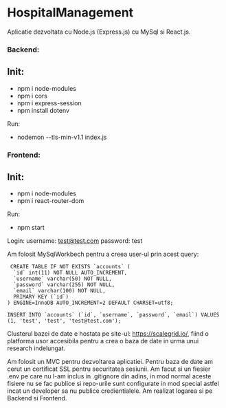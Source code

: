 # HospitalManagement
Aplicatie dezvoltata cu Node.js (Express.js) cu MySql si React.js.

### Backend: ###
## Init: ##
* npm i node-modules
* npm i cors
* npm i express-session
* npm install dotenv

Run:
* nodemon --tls-min-v1.1 index.js

### Frontend: ###
## Init: ##
* npm i node-modules
* npm i react-router-dom

Run:
* npm start

Login:
    username: test@test.com
    password: test

Am folosit MySqlWorkbech pentru a creea user-ul prin acest query:

```
 CREATE TABLE IF NOT EXISTS `accounts` (
  `id` int(11) NOT NULL AUTO_INCREMENT,
  `username` varchar(50) NOT NULL,
  `password` varchar(255) NOT NULL,
  `email` varchar(100) NOT NULL,
  PRIMARY KEY (`id`)
) ENGINE=InnoDB AUTO_INCREMENT=2 DEFAULT CHARSET=utf8;

INSERT INTO `accounts` (`id`, `username`, `password`, `email`) VALUES (1, 'test', 'test', 'test@test.com');
```

Clusterul bazei de date e hostata pe site-ul: https://scalegrid.io/,
fiind o platforma usor accesibila pentru a crea o baza de date in urma
unui research indelungat.

Am folosit un MVC pentru dezvoltarea aplicatiei.
Pentru baza de date am cerut un certificat SSL pentru securitatea sesiunii.
Am facut si un fiesier .env pe care nu l-am inclus in .gitignore din adins,
in mod normal aceste fisiere nu se fac publice si repo-urile sunt configurate
in mod special astfel incat un developer sa nu publice credientialele.
Am realizat logarea si pe Backend si Frontend.
